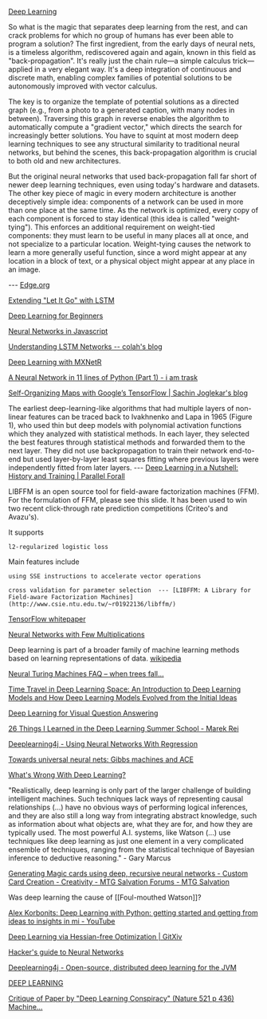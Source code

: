 [Deep Learning](http://www.deeplearningbook.org/)

So what is the magic that separates deep learning from the rest, and can crack problems for which no group of humans has ever been able to program a solution? The first ingredient, from the early days of neural nets, is a timeless algorithm, rediscovered again and again, known in this field as "back-propagation". It's really just the chain rule—a simple calculus trick—applied in a very elegant way. It's a deep integration of continuous and discrete math, enabling complex families of potential solutions to be autonomously improved with vector calculus.



The key is to organize the template of potential solutions as a directed graph (e.g., from a photo to a generated caption, with many nodes in between). Traversing this graph in reverse enables the algorithm to automatically compute a "gradient vector," which directs the search for increasingly better solutions. You have to squint at most modern deep learning techniques to see any structural similarity to traditional neural networks, but behind the scenes, this back-propagation algorithm is crucial to both old and new architectures.



But the original neural networks that used back-propagation fall far short of newer deep learning techniques, even using today's hardware and datasets. The other key piece of magic in every modern architecture is another deceptively simple idea: components of a network can be used in more than one place at the same time. As the network is optimized, every copy of each component is forced to stay identical (this idea is called "weight-tying"). This enforces an additional requirement on weight-tied components: they must learn to be useful in many places all at once, and not specialize to a particular location. Weight-tying causes the network to learn a more generally useful function, since a word might appear at any location in a block of text, or a physical object might appear at any place in an image.



 --- [Edge.org](http://edge.org/response-detail/26794)

[Extending "Let It Go" with LSTM](http://elnn.snucse.org/sandbox/music-rnn/#hn)

[Deep Learning for Beginners](http://randomekek.github.io/deep/deeplearning.html)

[Neural Networks in Javascript](http://blog.webkid.io/neural-networks-in-javascript/)

[Understanding LSTM Networks -- colah's blog](http://colah.github.io/posts/2015-08-Understanding-LSTMs/)

[Deep Learning with MXNetR](http://dmlc.ml/rstats/2015/11/03/training-deep-net-with-R.html)

[A Neural Network in 11 lines of Python (Part 1) - i am trask](http://iamtrask.github.io/2015/07/12/basic-python-network/)

[Self-Organizing Maps with Google’s TensorFlow | Sachin Joglekar's blog](https://codesachin.wordpress.com/2015/11/28/self-organizing-maps-with-googles-tensorflow/)

The earliest deep-learning-like algorithms that had multiple layers of non-linear features can be traced back to Ivakhnenko and Lapa in 1965 (Figure 1), who used thin but deep models with polynomial activation functions which they analyzed with statistical methods. In each layer, they selected the best features through statistical methods and forwarded them to the next layer. They did not use backpropagation to train their network end-to-end but used layer-by-layer least squares fitting where previous layers were independently fitted from later layers. --- [Deep Learning in a Nutshell: History and Training | Parallel Forall](http://devblogs.nvidia.com/parallelforall/deep-learning-nutshell-history-training/)





LIBFFM is an open source tool for field-aware factorization machines (FFM). For the formulation of FFM, please see this slide. It has been used to win two recent click-through rate prediction competitions (Criteo's and Avazu's).



It supports



    l2-regularized logistic loss



Main features include



    using SSE instructions to accelerate vector operations

    cross validation for parameter selection  --- [LIBFFM: A Library for Field-aware Factorization Machines](http://www.csie.ntu.edu.tw/~r01922136/libffm/)

[TensorFlow whitepaper](http://download.tensorflow.org/paper/whitepaper2015.pdf)

[ Neural Networks with Few Multiplications](http://arxiv.org/abs/1510.03009)

Deep learning is part of a broader family of machine learning methods based on learning representations of data. [wikipedia](https://en.wikipedia.org/wiki/Deep_learning)

[Neural Turing Machines FAQ – when trees fall…](https://blog.wtf.sg/2015/01/15/neural-turing-machines-faq/)

[Time Travel in Deep Learning Space: An Introduction to Deep Learning Models and How Deep Learning Models Evolved from the Initial Ideas](http://arxiv.org/abs/1510.04781v1)

[Deep Learning for Visual Question Answering](https://avisingh599.github.io/deeplearning/visual-qa/)

[26 Things I Learned in the Deep Learning Summer School - Marek Rei](http://www.marekrei.com/blog/26-things-i-learned-in-the-deep-learning-summer-school/)

[Deeplearning4j - Using Neural Networks With Regression](http://deeplearning4j.org/linear-regression.html)

[ Towards universal neural nets: Gibbs machines and ACE](http://arxiv.org/abs/1508.06585)

[What's Wrong With Deep Learning?](https://docs.google.com/file/d/0BxKBnD5y2M8NVHRiVXBnOVpiYUk/view?sle=true)

"Realistically, deep learning is only part of the larger challenge of building intelligent machines. Such techniques lack ways of representing causal relationships (...) have no obvious ways of performing logical inferences, and they are also still a long way from integrating abstract knowledge, such as information about what objects are, what they are for, and how they are typically used. The most powerful A.I. systems, like Watson (...) use techniques like deep learning as just one element in a very complicated ensemble of techniques, ranging from the statistical technique of Bayesian inference to deductive reasoning." - Gary Marcus

[Generating Magic cards using deep, recursive neural networks - Custom Card Creation - Creativity - MTG Salvation Forums - MTG Salvation](http://www.mtgsalvation.com/forums/creativity/custom-card-creation/612057-generating-magic-cards-using-deep-recursive-neural)

Was deep learning the cause of [[Foul-mouthed Watson]]?

[Alex Korbonits: Deep Learning with Python: getting started and getting from ideas to insights in mi - YouTube](https://www.youtube.com/watch?v=MVyauNNinC0)

[Deep Learning via Hessian-free Optimization | GitXiv](http://gitxiv.com/posts/v5tX6rgdXs9Fqo63r/deep-learning-via-hessian-free-optimization)

[Hacker's guide to Neural Networks](https://karpathy.github.io/neuralnets/)

[Deeplearning4j - Open-source, distributed deep learning for the JVM](http://deeplearning4j.org/restrictedboltzmannmachine.html)

[DEEP LEARNING](http://www-labs.iro.umontreal.ca/~bengioy/dlbook/)

[Critique of Paper by "Deep Learning Conspiracy" (Nature 521 p 436) Machine…](https://plus.google.com/100849856540000067209/posts/9BDtGwCDL7D)

